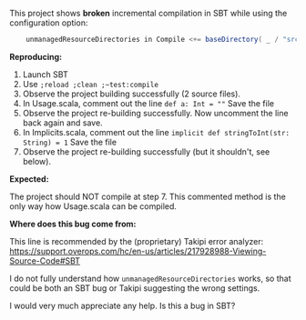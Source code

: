 
This project shows **broken** incremental compilation in SBT while using the configuration option:

```scala
    unmanagedResourceDirectories in Compile <+= baseDirectory( _ / "src/main/scala" )
```

**Reproducing:**

1. Launch SBT
2. Use `;reload ;clean ;~test:compile`
3. Observe the project building successfully (2 source files).
4. In Usage.scala, comment out the line   `def a: Int = ""`  Save the file
5. Observe the project re-building successfully. Now uncomment the line back again and save.
6. In Implicits.scala, comment out the line `implicit def stringToInt(str: String) = 1` Save the file
7. Observe the project re-building successfully (but it shouldn't, see below).

**Expected:**

The project should NOT compile at step 7. This commented method is the only way how Usage.scala can be compiled.

**Where does this bug come from:**

This line is recommended by the (proprietary) Takipi error analyzer: https://support.overops.com/hc/en-us/articles/217928988-Viewing-Source-Code#SBT

I do not fully understand how `unmanagedResourceDirectories` works, so that could be both an SBT bug or Takipi suggesting the wrong settings.

I would very much appreciate any help. Is this a bug in SBT?
